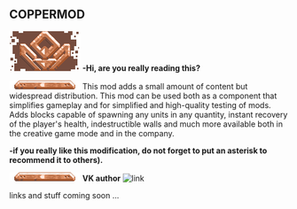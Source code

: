 ## COPPERMOD

![Logo](sprites/ui/logo-copper.png)
**-Hi, are you really reading this?**

![alt tag](sprites/ui/title-copper.png)
This mod adds a small amount of content but widespread distribution.
This mod can be used both as a component that simplifies gameplay and for simplified and high-quality testing of mods. Аdds blocks capable of spawning any units in any quantity, instant recovery of the player's health, indestructible walls and much more available both in the creative game mode and in the company.


**-if you really like this modification, do not forget to put an asterisk to recommend it to others).**

![alt tag](sprites/ui/title-copper.png)
**VK author**
![link](https://vk.com/idvrodekirill)

links and stuff coming soon ... 
